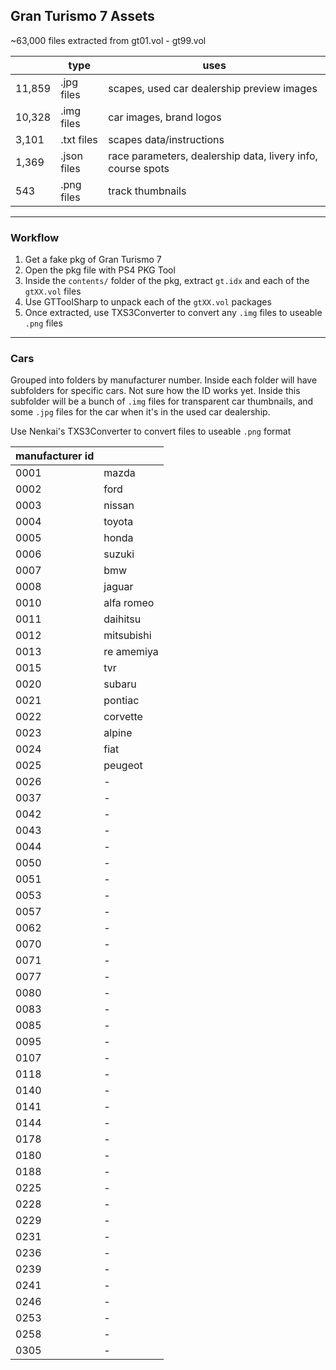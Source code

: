 ## Gran Turismo 7 Assets

~63,000 files extracted from gt01.vol - gt99.vol

|               | type          | uses
|---------------|---------------|---------------------------
|   11,859      | .jpg files    | scapes, used car dealership preview images
|   10,328      | .img files    | car images, brand logos
|   3,101       | .txt files    | scapes data/instructions
|   1,369       | .json files   | race parameters, dealership data, livery info, course spots
|   543         | .png files    | track thumbnails

--------

### Workflow

1. Get a fake pkg of Gran Turismo 7
2. Open the pkg file with PS4 PKG Tool
3. Inside the `contents/` folder of the pkg, extract `gt.idx` and each of the `gtXX.vol` files
4. Use GTToolSharp to unpack each of the `gtXX.vol` packages
5. Once extracted, use TXS3Converter to convert any `.img` files to useable `.png` files


--------

### Cars

Grouped into folders by manufacturer number. Inside each folder will have subfolders for specific cars. Not sure how the ID works yet. Inside this subfolder will be a bunch of `.img` files for transparent car thumbnails, and some `.jpg` files for the car when it's in the used car dealership. 

Use Nenkai's TXS3Converter to convert files to useable `.png` format

| manufacturer id   |                   |
| ---------------   | ---------------   
|   0001            | mazda            
|   0002            | ford            
|   0003            | nissan            
|   0004            | toyota            
|   0005            | honda            
|   0006            | suzuki            
|   0007            | bmw            
|   0008            | jaguar            
|   0010            | alfa romeo            
|   0011            | daihitsu            
|   0012            | mitsubishi            
|   0013            | re amemiya            
|   0015            | tvr            
|   0020            | subaru            
|   0021            | pontiac            
|   0022            | corvette            
|   0023            | alpine            
|   0024            | fiat            
|   0025            | peugeot            
|   0026            | -            
|   0037            | -            
|   0042            | -            
|   0043            | -            
|   0044            | -            
|   0050            | -            
|   0051            | -            
|   0053            | -            
|   0057            | -            
|   0062            | -            
|   0070            | -            
|   0071            | -            
|   0077            | -            
|   0080            | -            
|   0083            | -            
|   0085            | -            
|   0095            | -            
|   0107            | -            
|   0118            | -            
|   0140            | -            
|   0141            | -            
|   0144            | -            
|   0178            | -            
|   0180            | -            
|   0188            | -            
|   0225            | -            
|   0228            | -            
|   0229            | -            
|   0231            | -            
|   0236            | -          
|   0239            | -
|   0241            | -            
|   0246            | -           
|   0253            | -          
|   0258            | -     
|   0305            | -        

